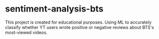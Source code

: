 # sentiment-analysis-bts
This project is created for educational purposes. Using ML to accurately classify whether YT users wrote positive or negative reviews about BTS's most-viewed videos.
